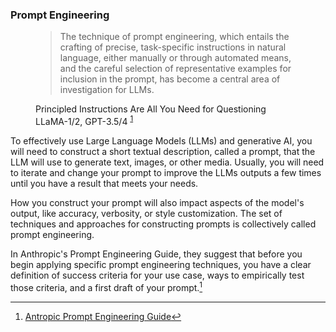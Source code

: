 ### Prompt Engineering

<figure>
  <blockquote class="blockquote">
   The technique of prompt engineering, which entails the crafting of precise, 
   task-specific instructions in natural language, either manually or through 
   automated means, and the careful selection of representative examples for 
   inclusion in the prompt, has become a central area of investigation for LLMs.
  </blockquote>
  <figcaption class="blockquote-footer">
   Principled Instructions Are All You Need for Questioning LLaMA-1/2, GPT-3.5/4
   <sup id="fnref:PRINCIPLED"><a class="footnote-ref" href="#fn:PRINCIPLED">1</a></sup>
  </figcaption>
</figure>


To effectively use Large Language Models (LLMs) and generative AI, you will need to construct a short textual 
description, called a prompt, that the LLM will use to generate text, images, or 
other media. Usually, you will need to iterate and change your prompt to improve the LLMs
outputs a few times until you have a result that meets your needs. 

How you construct your prompt will also impact aspects of the model's output, like 
accuracy, verbosity, or style customization. The set of techniques and approaches for 
constructing prompts is collectively called prompt engineering. 

In Anthropic's Prompt Engineering Guide, they suggest that before you begin applying 
specific prompt engineering techniques, you have a clear definition of success criteria
for your use case, ways to empirically test those criteria, and a first draft of your 
prompt.[^ANTHROPIC]

[^ANTHROPIC]: [Antropic Prompt Engineering Guide](https://docs.anthropic.com/en/docs/build-with-claude/prompt-engineering/)
